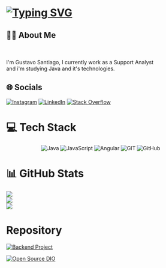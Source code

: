 
#  [![Typing SVG](https://readme-typing-svg.herokuapp.com?duration=5011&color=CFCECB&center=falso&vCenter=falso&lines=👋+Hello,+Gustavo+Santiago+here;👋+Welcome+to+my+profile)](https://git.io/typing-svg)

## 👨‍💻 About Me
<br><br>I'm Gustavo Santiago, I currently work as a Support Analyst<br>and i'm studying Java and it's technologies.


## 🌐 Socials

[![Instagram](https://img.shields.io/badge/Instagram-%23E4405F.svg?logo=Instagram&logoColor=white)](https://instagram.com/gustavoohsn) [![LinkedIn](https://img.shields.io/badge/LinkedIn-%230077B5.svg?logo=linkedin&logoColor=white)](https://linkedin.com/in/gustavo-henrique-santiago-nuss-3849401ba) [![Stack Overflow](https://img.shields.io/badge/-Stackoverflow-FE7A16?logo=stack-overflow&logoColor=white)](https://stackoverflow.com/users/22648069) 

# 💻 Tech Stack

<div align="center">

![Java](https://img.shields.io/badge/java-%23ED8B00.svg?style=for-the-badge&logo=java&logoColor=white) ![JavaScript](https://img.shields.io/badge/javascript-%23323330.svg?style=for-the-badge&logo=javascript&logoColor=%23F7DF1E) ![Angular](https://img.shields.io/badge/angular-%23DD0031.svg?style=for-the-badge&logo=angular&logoColor=white) ![GIT](https://img.shields.io/badge/Git-fc6d26?style=for-the-badge&logo=git&logoColor=white) ![GitHub](https://img.shields.io/badge/GitHub-%23121011.svg?style=for-the-badge&logo=github&logoColor=white)
</div>

# 📊 GitHub Stats
![](https://github-readme-stats.vercel.app/api?username=gustavoosant&theme=react&hide_border=false&include_all_commits=true&count_private=true)<br/>
![](https://github-readme-streak-stats.herokuapp.com/?user=gustavoosant&theme=react&hide_border=false)<br/>
![](https://github-readme-stats.vercel.app/api/top-langs/?username=gustavoosant&theme=react&hide_border=false&include_all_commits=true&count_private=true&layout=compact)

# Repository

[![Backend Project](https://github-readme-stats.vercel.app/api/pin/?username=gustavoosant&repo=dslist&theme=react&show_owner=true)](https://github.com/gustavoosant/dslist)

[![Open Source DIO](https://github-readme-stats.vercel.app/api/pin/?username=gustavoosant&repo=dio-lab-open-source&theme=react&show_owner=true)](https://github.com/gustavoosant/dio-lab-open-source)
